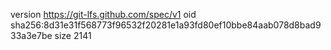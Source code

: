 version https://git-lfs.github.com/spec/v1
oid sha256:8d31e31f568773f96532f20281e1a93fd80ef10bbe84aab078d8bad933a3e7be
size 2141
